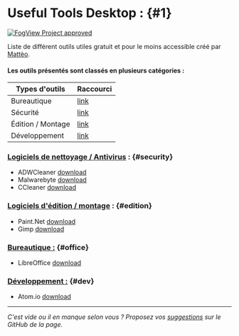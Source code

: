 # Useful Tools Desktop : {#1}

[![FogView Project approved](https://img.shields.io/badge/FogView%20Quality-approved-00cc66.svg)](https://fogview.web-edu.fr)

Liste de différent outils utiles gratuit et pour le moins accessible créé par [Mattèo](https://github.com/MattixNow).

#### Les outils présentés sont classés en plusieurs catégories :

| Types d'outils    | Raccourci         |
| ----------------- | ----------------- |
| Bureautique       | [link](#office)   |
| Sécurité          | [link](#security) |
| Édition / Montage | [link](#edition)  |
| Développement     | [link](#dev)      |


### <u>Logiciels de nettoyage / Antivirus</u> : {#security}

- ADWCleaner [download](https://toolslib.net/downloads/viewdownload/1-adwcleaner/)
- Malwarebyte [download](https://toolslib.net/downloads/viewdownload/309-malwarebytes/)
- CCleaner [download](https://www.ccleaner.com/ccleaner/download)
 
### <u>Logiciels d'édition / montage</u> : {#edition}
 
 - Paint.Net [download](https://www.dotpdn.com/files/paint.net.4.0.21.install.zip)
 - Gimp [download](https://www.gimp.org/downloads/)

### <u>Bureautique :</u> {#office}
- LibreOffice [download](https://fr.libreoffice.org/download/libreoffice-stable/)

### <u>Développement :</u> {#dev}

- Atom.io [download](https://atom.io/)

------
*C'est vide ou il en manque selon vous ? Proposez vos [suggestions](https://github.com/MattixNow/usefultools/issues/new "Décrivez votre suggestion en publiant une issue sur le GitHub de la page") sur le GitHub de la page.*
<!-- Add info box on download -->